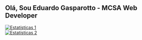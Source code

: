 ## Olá, Sou Eduardo Gasparotto - MCSA Web Developer
[![Estatísticas 1](https://github-readme-stats.vercel.app/api?username=edugasparotto&count_private=true&theme=gotham&locale=pt-Br&include_all_commits=true)](https://github.com/edugasparotto)
<br>
[![Estatísticas 2](https://github-readme-stats.vercel.app/api/top-langs/?username=edugasparotto&count_private=true&theme=gotham&locale=pt-Br&include_all_commits=true&layout=compact)](https://github.com/edugasparotto)
